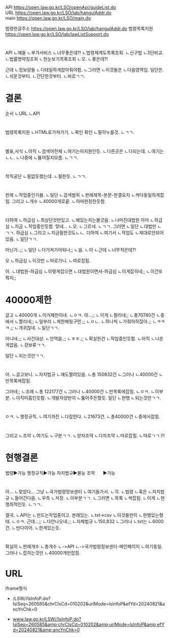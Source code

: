 
API         https://open.law.go.kr/LSO/openApi/guideList.do  
URL         https://open.law.go.kr/LSO/lab/hangulAddr.do  
main        https://open.law.go.kr/LSO/main.do

법령한글주소 https://open.law.go.kr/LSO/lab/hangulAddr.do
법령목록지원 https://open.law.go.kr/LSO/lab/lawListSupport.do


#
API
ㄴ얘들
ㄴ부가서비스
ㄴ너무좋은데?!
ㄴ법령체계도목록조회.
ㄴ신구법
ㄴ3단비교.
ㄴ법률명약칭조회
ㄴ한눈보기목록조회
ㄴ오.
ㄴ좋은데?!

근데
ㄴ정보량들
ㄴ디테일하게잡아줘야함.
ㄴ그러면
ㄴ이것들은
ㄴ다음영역임.
일단은.
ㄴ쉬운것부터.
ㄴ간단한것부터.
ㄴ바로ㄱㄱ.

# 결론
순서
ㄴURL
ㄴAPI





#
법령목록지원
ㄴHTML로가져가기.
ㄴ확인
확인
ㄴ필히누를것.
ㄴㄱㄱ.
#
별표,서식
ㄴ아직
ㄴ검색어전체
ㄴ여기는미지원인듯.
ㄴ다른곳은
ㄴ다되는데.
ㄴ여기는ㄴㄴ.
ㄴ나중에
ㄴ뚫어질지모름.
ㄴㄱㄱ.
#
학칙공단
ㄴ필없듯했는데.
ㄴ필한듯.
ㄴㄱㄱ.

#
판례
ㄴ작업중인가봄.
ㄴ일단
ㄴ검색범위
ㄴ판례제목-본문-판결요지
ㄴ싹다동일하게잡힘.
그리고
ㄴ개수
ㄴ40000개로끝.
ㄴ아마한정한듯함.
#
더하여
ㄴ하급심
ㄴ최상단것만있고.
ㄴ왜있는지는몰긋음.
ㄴ나머진대법원
아마
ㄴ하급심
ㄴ지금
ㄴ작업중인듯함.
맞네...
ㄴ오.
ㄴ그르네.
ㄴㄱㄱ.
그러면
ㄴ일단
ㄴ대법만
ㄴㄱㄱ.
하급심
ㄴ그리고
ㄴ지금필한것도ㄴㄴ.
더하여
ㄴ여기서
ㄴ작업도
ㄴ제대로안되어있음.
ㄴ일단ㄱㄱ.

아닌가..;;
ㄴ일단
ㄴ다가져가야되나;;
ㄴ음.
ㄴ아
ㄴ근데
ㄴ너무적은데?!

오
ㄴ하급심
ㄴ이것만
ㄴ따로가니.
ㄴ따로잡힘.

아.
ㄴ대법원-하급심
ㄴ이렇게잡으면
ㄴ대법원이면서-하급심
ㄴ이게잡히네;;
ㄴ이건또뭐지;;
# 40000제한
글고
ㄴ40000개
ㄴ이거제한이네.
ㄴㅇㅋ.
아...;;
ㄴ이게
ㄴ짤리네;;
ㄴ총70740건
ㄴ중에서
ㄴ짤리네;;
ㄴ일부러
ㄴ제한해뒀구먼.;;
ㄴㅇㄴ.
ㄴ하나씩
ㄴ가줘야하잖아.;;
ㄴㅋㅋㅋ.;;
ㄴ개귀찮네.
ㄴ일단ㄱㄱ.

아니네.;;
ㄴ사건대상.
ㄴ안먹음.;;
ㄴㅎㅎ.;;
ㄴ확실한건
ㄴ작업중인듯함.
ㄴ아직
ㄴ나온게없음.
ㄴ걍보류ㄱㄱ.

일단
ㄴ되는것만ㄱㄱ.

#
아.
ㄴ글고보니.
ㄴ자치법규
ㄴ얘도짤려있음.
ㄴ총 150832건
ㄴ그러나
ㄴ40000건
ㄴ만목록에잡힘.

그러네;;
ㄴ조례
ㄴ총 122177건
ㄴ그러나
ㄴ40000건
ㄴ만목록에잡힘.
ㄴㅇㅋ.
ㄴ이부분.
ㄴ아직미흡인듯함.
ㄴ개발자양반이
ㄴ뚫어주든할듯.
일단
ㄴ현행
ㄴ되는것만ㄱㄱ.

#
ㅇㅋ.
ㄴ행정규칙.
ㄴ여기까진
ㄴ다잡힌다.
ㄴ21673건.
ㄴ총40000건
ㄴ중에서잡힘.

#
그리고
ㄴ조약
ㄴ여기도
ㄴ구분ㄱㄱ.
ㄴ양자조약
ㄴ다자조약
ㄴ따로잡힘.
ㄴ따로ㄱㄱ.!!!

# 현행결론
법령▶가능
행정규칙▶가능
자치법규▶불능
조약ㅤㅤ▶가능

#
아...
ㄴ찾았다...
그냥
ㄴ국가법령정보센터
ㄴ여기들가서.
ㄴ각.
ㄴ법령
ㄴ혹은
ㄴ자치법규
ㄴ들어간다음.
ㄴ우측
ㄴ저장.
ㄴ이부분ㄱㄱ.
ㄴ그러면
ㄴ목록
ㄴ싹잡힘.
ㄴ이게
ㄴ현행최적인듯.
ㄴㄱㄱ.

결국.
ㄴAPI는
ㄴ만드는작업중이고.
본래있는.
ㄴtxt->csv
ㄴ이것들만이
ㄴ현행있는형태.
ㄴㅇㅋ.
근데...;;
ㄴ다안나오네.;;
ㄴ자체법규
ㄴ150,832
ㄴ그러나
ㄴtxt는
ㄴ6000건.
ㄴ빈다이어.
ㄴ한계있는듯.
#
확실히
ㄴ판례개수
ㄴ총개수
ㄴ->API
ㄴ->국가법령정보센터-메인페이지
ㄴ여기동일.
그러나
ㄴ잡히는것만
ㄴ40000개만잡힘.




# URL
iframe형식

- /LSW//lsInfoP.do?lsiSeq=260585&amp;chrClsCd=010202&amp;urlMode=lsInfoP&amp;efYd=20240821&amp;ancYnChk=0

- www.law.go.kr/LSW//lsInfoP.do?lsiSeq=260585&amp;chrClsCd=010202&amp;urlMode=lsInfoP&amp;efYd=20240821&amp;ancYnChk=0